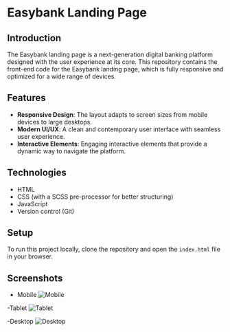 # Easybank Landing Page

## Introduction
The Easybank landing page is a next-generation digital banking platform designed with the user experience at its core. This repository contains the front-end code for the Easybank landing page, which is fully responsive and optimized for a wide range of devices.

## Features
- **Responsive Design**: The layout adapts to screen sizes from mobile devices to large desktops.
- **Modern UI/UX**: A clean and contemporary user interface with seamless user experience.
- **Interactive Elements**: Engaging interactive elements that provide a dynamic way to navigate the platform.

## Technologies
- HTML
- CSS (with a SCSS pre-processor for better structuring)
- JavaScript 
- Version control (Git)

## Setup
To run this project locally, clone the repository and open the `index.html` file in your browser.

## Screenshots
- Mobile
![Mobile](image-3.png)

-Tablet
![Tablet](image-4.png)

-Desktop
![Desktop](image-5.png)
